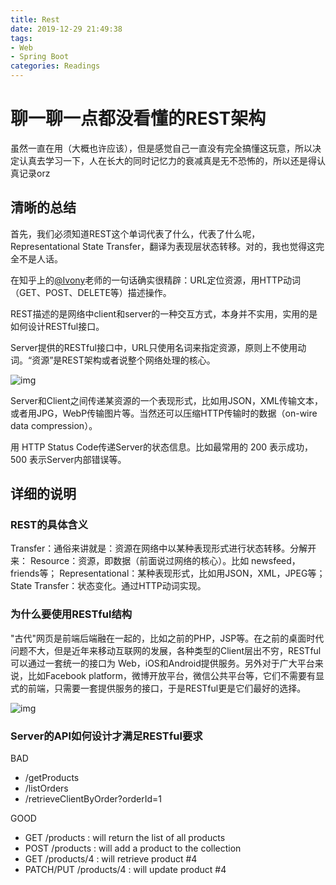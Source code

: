 ```yaml
---
title: Rest
date: 2019-12-29 21:49:38
tags:
- Web
- Spring Boot
categories: Readings
---
```


# 聊一聊一点都没看懂的REST架构

虽然一直在用（大概也许应该），但是感觉自己一直没有完全搞懂这玩意，所以决定认真去学习一下，人在长大的同时记忆力的衰减真是无不恐怖的，所以还是得认真记录orz

## 清晰的总结

首先，我们必须知道REST这个单词代表了什么，代表了什么呢，Representational State Transfer，翻译为表现层状态转移。对的，我也觉得这完全不是人话。

在知乎上的[@Ivony](https://www.zhihu.com/people/6ef2e77274cb0719253a577665cf690e)老师的一句话确实很精辟：URL定位资源，用HTTP动词（GET、POST、DELETE等）描述操作。

REST描述的是网络中client和server的一种交互方式，本身并不实用，实用的是如何设计RESTful接口。

Server提供的RESTful接口中，URL只使用名词来指定资源，原则上不使用动词。“资源”是REST架构或者说整个网络处理的核心。

![img](https://pic1.zhimg.com/80/7405939b62a73f28846533de08db3a80_hd.jpg)

Server和Client之间传递某资源的一个表现形式，比如用JSON，XML传输文本，或者用JPG，WebP传输图片等。当然还可以压缩HTTP传输时的数据（on-wire data compression）。

用 HTTP Status Code传递Server的状态信息。比如最常用的 200 表示成功，500 表示Server内部错误等。

## 详细的说明

### REST的具体含义

Transfer：通俗来讲就是：资源在网络中以某种表现形式进行状态转移。分解开来：
Resource：资源，即数据（前面说过网络的核心）。比如 newsfeed，friends等；
Representational：某种表现形式，比如用JSON，XML，JPEG等；
State Transfer：状态变化。通过HTTP动词实现。

### 为什么要使用RESTful结构

"古代"网页是前端后端融在一起的，比如之前的PHP，JSP等。在之前的桌面时代问题不大，但是近年来移动互联网的发展，各种类型的Client层出不穷，RESTful可以通过一套统一的接口为 Web，iOS和Android提供服务。另外对于广大平台来说，比如Facebook platform，微博开放平台，微信公共平台等，它们不需要有显式的前端，只需要一套提供服务的接口，于是RESTful更是它们最好的选择。

![img](https://pic2.zhimg.com/80/06ee404783540f0af299042057738a99_hd.jpg)

### Server的API如何设计才满足RESTful要求

BAD

- /getProducts
- /listOrders
- /retrieveClientByOrder?orderId=1

GOOD

- GET /products : will return the list of all products
- POST /products : will add a product to the collection
- GET /products/4 : will retrieve product #4
- PATCH/PUT /products/4 : will update product #4

